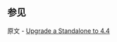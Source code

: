 ## 参见

原文 - [Upgrade a Standalone to 4.4]( https://docs.mongodb.com/manual/release-notes/4.4-upgrade-standalone/ )

